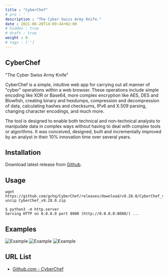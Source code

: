 ```yaml
---
title : "CyberChef"
# pre : ' '
description : "The Cyber Swiss Army Knife."
date : 2021-06-20T14:09:44+02:00
# hidden : true
# draft : true
weight : 0
# tags : ['']
---
```


## CyberChef

"The Cyber Swiss Army Knife"

CyberChef is a simple, intuitive web app for carrying out all manner of "cyber" operations within a web browser. These operations include simple encoding like XOR or Base64, more complex encryption like AES, DES and Blowfish, creating binary and hexdumps, compression and decompression of data, calculating hashes and checksums, IPv6 and X.509 parsing, changing character encodings, and much more.

The tool is designed to enable both technical and non-technical analysts to manipulate data in complex ways without having to deal with complex tools or algorithms. It was conceived, designed, built and incrementally improved by an analyst in their 10% innovation time over several years.

## Installation

Download latest release from [Github](https://github.com/gchq/CyberChef/releases).

## Usage

```plain
wget https://github.com/gchq/CyberChef/releases/download/v9.28.0/CyberChef_v9.28.0.zip
unzip CyberChef_v9.28.0.zip

$ python3 -m http.server   
Serving HTTP on 0.0.0.0 port 8000 (http://0.0.0.0:8000/) ...
```

## Examples

![Example](images/example.png)
![Example](images/example1.png)
![Example](images/example2.png)

## URL List

* [Github.com - CyberChef](https://github.com/gchq/CyberChef)
